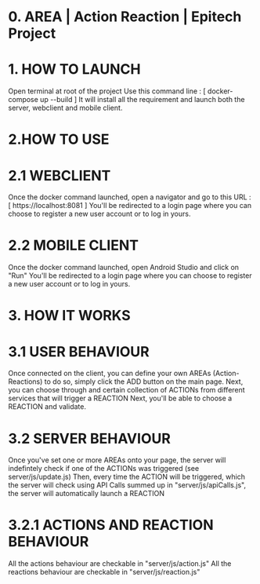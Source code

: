 # 0. AREA | Action Reaction | Epitech Project

# 1. HOW TO LAUNCH

Open terminal at root of the project
Use this command line :
[
docker-compose up --build
]
It will install all the requirement and launch both the server, webclient and mobile client.

# 2.HOW TO USE

# 2.1 WEBCLIENT

Once the docker command launched, open a navigator and go to this URL :
[
https://localhost:8081
]
You'll be redirected to a login page where you can choose to register a new user account or to log in yours.

# 2.2 MOBILE CLIENT

Once the docker command launched, open Android Studio and click on "Run"
You'll be redirected to a login page where you can choose to register a new user account or to log in yours.

# 3. HOW IT WORKS

# 3.1 USER BEHAVIOUR

Once connected on the client, you can define your own AREAs (Action-Reactions) to do so, simply click the ADD button on the main page.
Next, you can choose through and certain collection of ACTIONs from different services that will trigger a REACTION
Next, you'll be able to choose a REACTION and validate.

# 3.2 SERVER BEHAVIOUR

Once you've set one or more AREAs onto your page, the server will indefintely check if one of the ACTIONs was triggered (see server/js/update.js)
Then, every time the ACTION will be triggered, which the server will check using API Calls summed up in "server/js/apiCalls.js", the server will automatically launch a REACTION 

# 3.2.1 ACTIONS AND REACTION BEHAVIOUR

All the actions behaviour are checkable in "server/js/action.js"
All the reactions behaviour are checkable in "server/js/reaction.js"